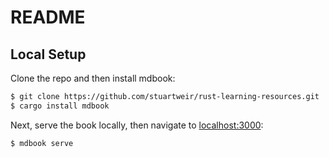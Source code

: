 # README

## Local Setup

Clone the repo and then install mdbook:
```bash
$ git clone https://github.com/stuartweir/rust-learning-resources.git
$ cargo install mdbook
```

Next, serve the book locally, then navigate to [localhost:3000](localhost:3000):
```bash
$ mdbook serve
```